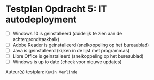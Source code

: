 # Testplan Opdracht 5: IT autodeployment

- [ ] Windows 10 is geinstalleerd (duidelijk te zien aan de achtergrond/taakbalk)
- [ ] Adobe Reader is geinstalleerd (snelkoppeling op het bureaublad)
- [ ] Java is geinstalleerd (kijken in de lijst met programmas)
- [ ] Libre Office is geinstalleerd (snelkoppeling op het bureaublad)
- [ ] Windows is up to date (check voor nieuwe updates)

Auteur(s) testplan: `Kevin Verlinde`
